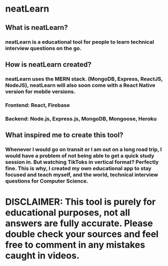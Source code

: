 # neatLearn

## What is neatLearn?

### neatLearn is a educational tool for people to learn technical interview questions on the go.

## How is neatLearn created?

### neatLearn uses the MERN stack. (MongoDB, Express, ReactJS, NodeJS), neatLearn will also soon come with a React Native version for mobile versions.
### Frontend: React, Firebase
### Backend: Node.js, Express.js, MongoDB, Mongoose, Heroku

## What inspired me to create this tool?

### Whenever I would go on transit or I am out on a long road trip, I would have a problem of not being able to get a quick study session in. But watching TikToks in vertical format? Perfectly fine. This is why, I created my own educational app to stay focused and teach myself, and the world, technical interview questions for Computer Science.

# DISCLAIMER: This tool is purely for educational purposes, not all answers are fully accurate. Please double check your sources and feel free to comment in any mistakes caught in videos.
